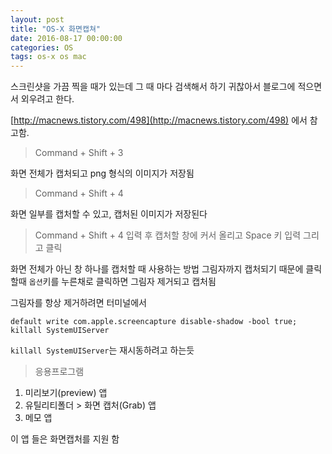 ```yaml
---
layout: post
title: "OS-X 화면캡쳐"
date: 2016-08-17 00:00:00
categories: OS
tags: os-x os mac
---
```


스크린샷을 가끔 찍을 때가 있는데 그 때 마다 검색해서 하기 귀찮아서 블로그에 적으면서 외우려고 한다.

[http://macnews.tistory.com/498](http://macnews.tistory.com/498) 에서 참고함.

> Command + Shift + 3

화면 전체가 캡처되고 png 형식의 이미지가 저장됨

> Command + Shift + 4

화면 일부를 캡처할 수 있고, 캡처된 이미지가 저장된다

> Command + Shift + 4 입력 후 캡처할 창에 커서 올리고 Space 키 입력 그리고 클릭

화면 전체가 아닌 창 하나를 캡처할 때 사용하는 방법
그림자까지 캡처되기 때문에 클릭할때 `옵션`키를 누른채로 클릭하면 그림자 제거되고 캡처됨

그림자를 항상 제거하려면
터미널에서

```
default write com.apple.screencapture disable-shadow -bool true; killall SystemUIServer
```

`killall SystemUIServer`는 재시동하려고 하는듯

> 응용프로그램

1. 미리보기(preview) 앱
2. 유틸리티폴더 > 화면 캡처(Grab) 앱
3. 메모 앱

이 앱 들은 화면캡처를 지원 함
